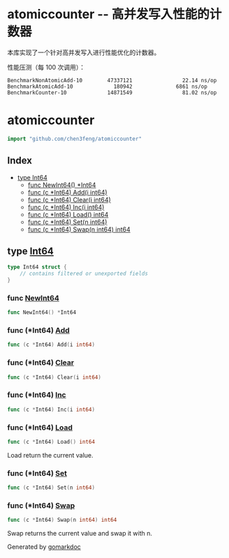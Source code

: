 # atomiccounter -- 高并发写入性能的计数器

本库实现了一个针对高并发写入进行性能优化的计数器。

性能压测（每 100 次调用）：

```console
BenchmarkNonAtomicAdd-10        47337121                22.14 ns/op
BenchmarkAtomicAdd-10             180942              6861 ns/op
BenchmarkCounter-10             14871549                81.02 ns/op
```

<!-- gomarkdoc:embed:start -->

<!-- Code generated by gomarkdoc. DO NOT EDIT -->

# atomiccounter

```go
import "github.com/chen3feng/atomiccounter"
```

## Index

- [type Int64](<#type-int64>)
  - [func NewInt64() *Int64](<#func-newint64>)
  - [func (c *Int64) Add(i int64)](<#func-int64-add>)
  - [func (c *Int64) Clear(i int64)](<#func-int64-clear>)
  - [func (c *Int64) Inc(i int64)](<#func-int64-inc>)
  - [func (c *Int64) Load() int64](<#func-int64-load>)
  - [func (c *Int64) Set(n int64)](<#func-int64-set>)
  - [func (c *Int64) Swap(n int64) int64](<#func-int64-swap>)


## type [Int64](<https://github.com/chen3feng/atomiccounter/blob/master/int64.go#L11-L18>)

```go
type Int64 struct {
    // contains filtered or unexported fields
}
```

### func [NewInt64](<https://github.com/chen3feng/atomiccounter/blob/master/int64.go#L20>)

```go
func NewInt64() *Int64
```

### func \(\*Int64\) [Add](<https://github.com/chen3feng/atomiccounter/blob/master/int64.go#L24>)

```go
func (c *Int64) Add(i int64)
```

### func \(\*Int64\) [Clear](<https://github.com/chen3feng/atomiccounter/blob/master/int64.go#L45>)

```go
func (c *Int64) Clear(i int64)
```

### func \(\*Int64\) [Inc](<https://github.com/chen3feng/atomiccounter/blob/master/int64.go#L34>)

```go
func (c *Int64) Inc(i int64)
```

### func \(\*Int64\) [Load](<https://github.com/chen3feng/atomiccounter/blob/master/int64.go#L50>)

```go
func (c *Int64) Load() int64
```

Load return the current value.

### func \(\*Int64\) [Set](<https://github.com/chen3feng/atomiccounter/blob/master/int64.go#L38>)

```go
func (c *Int64) Set(n int64)
```

### func \(\*Int64\) [Swap](<https://github.com/chen3feng/atomiccounter/blob/master/int64.go#L59>)

```go
func (c *Int64) Swap(n int64) int64
```

Swap returns the current value and swap it with n.



Generated by [gomarkdoc](<https://github.com/princjef/gomarkdoc>)


<!-- gomarkdoc:embed:end -->
